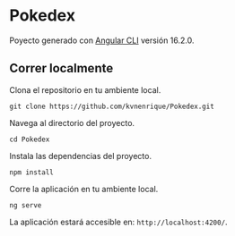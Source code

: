 # Pokedex

Poyecto generado con [Angular CLI](https://github.com/angular/angular-cli) versión 16.2.0.

## Correr localmente

Clona el repositorio en tu ambiente local.

```shell
git clone https://github.com/kvnenrique/Pokedex.git
```

Navega al directorio del proyecto.
```shell
cd Pokedex
```

Instala las dependencias del proyecto.
```shell
npm install
```

Corre la aplicación en tu ambiente  local. 

```shell
ng serve
```

La aplicación estará accesible en:  `http://localhost:4200/`.